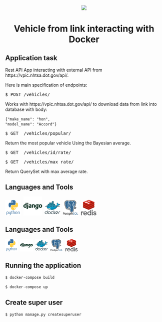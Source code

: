 <div id="header" align="center">
<img src="https://media.giphy.com/media/M9gbBd9nbDrOTu1Mqx/giphy.gif" width="100"/>
</div>
<h1 align='center'>Vehicle from link interacting with Docker</h1>
<h2>Application task</h2>
<p>Rest API App interacting with external API from https://vpic.nhtsa.dot.gov/api/.</p>
<p>Here is main specification of endpoints:</p>
<pre>$ POST /vehicles/</pre>
<p>Works with https://vpic.nhtsa.dot.gov/api/ to download data from link into database with body:</p>
<pre><code>{"make_name": "hon",
"model_name": "Accord"}</code></pre>
<pre>$ GET  /vehicles/popular/</pre>
<p>Return the most popular vehicle Using the Bayesian average.</p>
<pre>$ GET  /vehicles/id/rate/</pre>
<pre>$ GET  /vehicles/max_rate/</pre>
<p>Return QuerySet with max average rate.</p>
<h2>Languages and Tools</h2>
<div>
<img src="https://github.com/devicons/devicon/blob/master/icons/python/python-original-wordmark.svg" title="Python" alt="Python" width="50" height="50"/>&nbsp;
<img src="https://github.com/devicons/devicon/blob/master/icons/django/django-plain-wordmark.svg" title="Django" alt="Django" width="60" height="60"/>&nbsp;
<img src="https://github.com/devicons/devicon/blob/master/icons/docker/docker-original-wordmark.svg" title="Docker" alt="Docker" width="50" height="50"/>&nbsp;
<img src="https://github.com/devicons/devicon/blob/master/icons/postgresql/postgresql-original-wordmark.svg" title="postgresql" alt="postgresql" width="50" height="50"/>&nbsp;
<img src="https://github.com/devicons/devicon/blob/master/icons/redis/redis-original-wordmark.svg" title="Redis" alt="Redis" width="50" height="50"/>&nbsp;
<h2>Languages and Tools</h2>
<div>
<img src="https://github.com/devicons/devicon/blob/master/icons/python/python-original-wordmark.svg" title="Python" alt="Python" width="40" height="40"/>&nbsp;
<img src="https://github.com/devicons/devicon/blob/master/icons/django/django-plain-wordmark.svg" title="Django" alt="Django" width="40" height="40"/>&nbsp;
<img src="https://github.com/devicons/devicon/blob/master/icons/docker/docker-original-wordmark.svg" title="Docker" alt="Docker" width="40" height="40"/>&nbsp;
<img src="https://github.com/devicons/devicon/blob/master/icons/postgresql/postgresql-original-wordmark.svg" title="postgresql" alt="postgresql" width="40" height="40"/>&nbsp;
<img src="https://github.com/devicons/devicon/blob/master/icons/redis/redis-original-wordmark.svg" title="Redis" alt="Redis" width="40" height="40"/>&nbsp;
</div>
<h2>Running the application</h2>
<pre><code>$ docker-compose build</code></pre>
<pre><code>$ docker-compose up</code></pre>
<h2>Create super user</h2>
<pre><code>$ python manage.py createsuperuser</code></pre>
